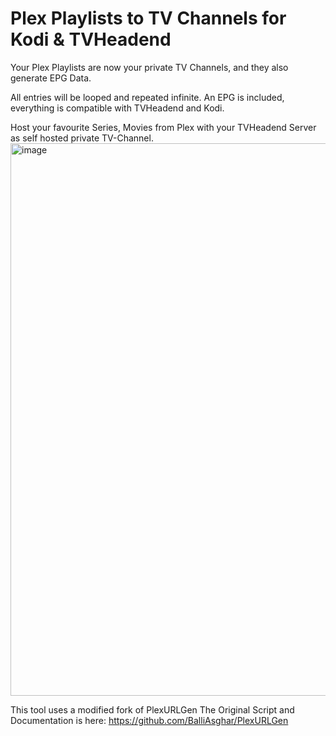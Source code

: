 
# Plex Playlists to TV Channels for Kodi & TVHeadend
Your Plex Playlists are now your private TV Channels, and they also generate EPG Data.

All entries will be looped and repeated infinite. An EPG is included, everything is compatible with TVHeadend and Kodi.

Host your favourite Series, Movies from Plex with your TVHeadend Server as self hosted private TV-Channel.
<img width="1911" height="884" alt="image" src="https://github.com/user-attachments/assets/e24ca50b-6dd5-4b74-b40b-125b77599944" />



This tool uses a modified fork of PlexURLGen
The Original Script and Documentation is here:
https://github.com/BalliAsghar/PlexURLGen
